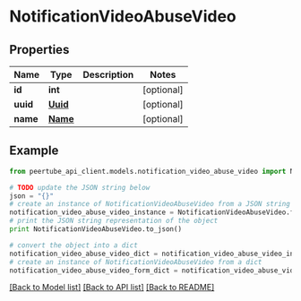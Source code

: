 # NotificationVideoAbuseVideo


## Properties
Name | Type | Description | Notes
------------ | ------------- | ------------- | -------------
**id** | **int** |  | [optional] 
**uuid** | [**Uuid**](Uuid.md) |  | [optional] 
**name** | [**Name**](Name.md) |  | [optional] 

## Example

```python
from peertube_api_client.models.notification_video_abuse_video import NotificationVideoAbuseVideo

# TODO update the JSON string below
json = "{}"
# create an instance of NotificationVideoAbuseVideo from a JSON string
notification_video_abuse_video_instance = NotificationVideoAbuseVideo.from_json(json)
# print the JSON string representation of the object
print NotificationVideoAbuseVideo.to_json()

# convert the object into a dict
notification_video_abuse_video_dict = notification_video_abuse_video_instance.to_dict()
# create an instance of NotificationVideoAbuseVideo from a dict
notification_video_abuse_video_form_dict = notification_video_abuse_video.from_dict(notification_video_abuse_video_dict)
```
[[Back to Model list]](../README.md#documentation-for-models) [[Back to API list]](../README.md#documentation-for-api-endpoints) [[Back to README]](../README.md)


